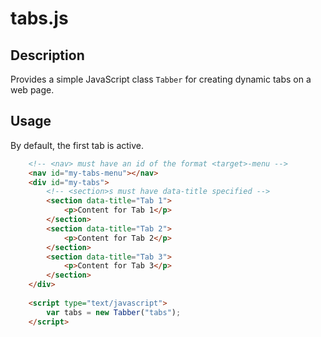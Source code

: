 # tabs.js

## Description
Provides a simple JavaScript class `Tabber` for creating dynamic tabs on a web page.

## Usage
By default, the first tab is active.

```html
    <!-- <nav> must have an id of the format <target>-menu -->
    <nav id="my-tabs-menu"></nav>
    <div id="my-tabs">
        <!-- <section>s must have data-title specified -->
        <section data-title="Tab 1">
            <p>Content for Tab 1</p>
        </section>
        <section data-title="Tab 2">
            <p>Content for Tab 2</p>
        </section>
        <section data-title="Tab 3">
            <p>Content for Tab 3</p>
        </section>
    </div>
    
    <script type="text/javascript">
        var tabs = new Tabber("tabs");
    </script>
```